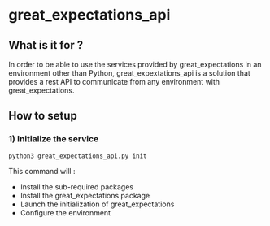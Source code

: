 # great_expectations_api

## What is it for ?

In order to be able to use the services provided by great_expectations in an environment other than Python, great_expextations_api is a solution that provides a rest API to communicate from any environment with great_expectations.

## How to setup
### 1) Initialize the service

    python3 great_expectations_api.py init

This command will :

 - Install the sub-required packages
 - Install the great_expectations package
 - Launch the initialization of great_expectations
 - Configure the environment



<!--stackedit_data:
eyJoaXN0b3J5IjpbLTgzMTg5NzgyMF19
-->
